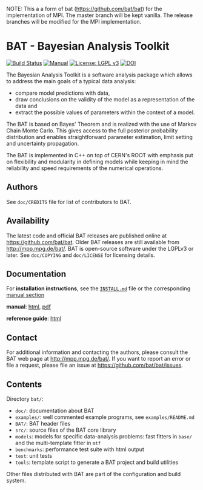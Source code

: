 NOTE: This a a form of bat (https://github.com/bat/bat) for the implementation of MPI. The master branch will be kept vanilla. The release branches will be modified for the MPI implementation.

BAT - Bayesian Analysis Toolkit
===============================

[![Build Status](https://travis-ci.org/bat/bat.svg?branch=master)](https://travis-ci.org/bat/bat)
[![Manual](https://img.shields.io/badge/docs-latest-brightgreen.svg)](https://bat.github.io/bat-docs/master/manual/html/index.html)
[![License: LGPL v3](https://img.shields.io/badge/License-LGPL%20v3-blue.svg)](https://www.gnu.org/licenses/lgpl-3.0)
[![DOI](https://zenodo.org/badge/DOI/10.5281/zenodo.1203195.svg)](https://doi.org/10.5281/zenodo.1203195)

The Bayesian Analysis Toolkit is a software analysis package which allows
to address the main goals of a typical data analysis:

 - compare model predictions with data,
 - draw conclusions on the validity of the model as a representation
   of the data and
 - extract the possible values of parameters within the context of
   a model.

The BAT is based on Bayes' Theorem and is realized with the use of Markov
Chain Monte Carlo. This gives access to the full posterior probability
distribution and enables straightforward parameter estimation, limit
setting and uncertainty propagation.

The BAT is implemented in C++ on top of CERN's ROOT with emphasis put
on flexibility and modularity in defining models while keeping in mind
the reliability and speed requirements of the numerical operations.

Authors
--------

See `doc/CREDITS` file for list of contributors to BAT.

Availability
-------------

The latest code and official BAT releases are published online at
https://github.com/bat/bat. Older BAT releases are still available from
http://mpp.mpg.de/bat/. BAT is open-source software under the LGPLv3 or later.
See `doc/COPYING` and `doc/LICENSE` for licensing details.

Documentation
-------------

For **installation instructions**, see the
[`INSTALL.md`](https://github.com/bat/bat/blob/master/INSTALL.md) file or the
corresponding [manual
section](https://bat.github.io/bat-docs/master/manual/html/cha-install.html)

**manual**: [html](https://bat.github.io/bat-docs/master/manual/html/index.html), [pdf](https://bat.github.io/bat-docs/master/manual/BAT-manual.pdf)

**reference guide**: [html](https://bat.github.io/bat-docs/master/ref-guide/html/index.html)

Contact
-------------

For additional information and contacting the authors, please consult the BAT
web page at http://mpp.mpg.de/bat/. If you want to report an error or file a
request, please file an issue at https://github.com/bat/bat/issues.

Contents
---------

Directory `bat/`:

* `doc/`: documentation about BAT
* `examples/`: well commented example programs, see `examples/README.md`
* `BAT/`: BAT header files
* `src/`: source files of the BAT core library
* `models`: models for specific data-analysis problems: fast fitters
  in `base/` and the multi-template fitter in `mtf`
* `benchmarks`: performance test suite with html output
* `test`: unit tests
* `tools`: template script to generate a BAT project and build utilities

Other files distributed with BAT are part of the configuration and
build system.
